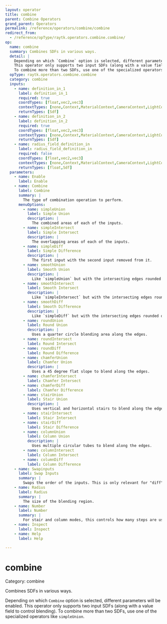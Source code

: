 ```yaml
---
layout: operator
title: combine
parent: Combine Operators
grand_parent: Operators
permalink: /reference/operators/combine/combine
redirect_from:
  - /reference/opType/raytk.operators.combine.combine/
op:
  name: combine
  summary: Combines SDFs in various ways.
  detail: |
    Depending on which `Combine` option is selected, different parameters will be enabled.
    This operator only supports two input SDFs (along with a value field to control blending).
    To combine more than two SDFs, use one of the specialized operators like `simpleUnion`.
  opType: raytk.operators.combine.combine
  category: combine
  inputs:
    - name: definition_in_1
      label: definition_in_1
      required: true
      coordTypes: [float,vec2,vec3]
      contextTypes: [none,Context,MaterialContext,CameraContext,LightContext,RayContext]
      returnTypes: [Sdf]
    - name: definition_in_2
      label: definition_in_2
      required: true
      coordTypes: [float,vec2,vec3]
      contextTypes: [none,Context,MaterialContext,CameraContext,LightContext,RayContext]
      returnTypes: [Sdf]
    - name: radius_field_definition_in
      label: radius_field_definition_in
      required: false
      coordTypes: [float,vec2,vec3]
      contextTypes: [none,Context,MaterialContext,CameraContext,LightContext,RayContext]
      returnTypes: [float,Sdf]
  parameters:
    - name: Enable
      label: Enable
    - name: Combine
      label: Combine
      summary: |
        The type of combination operation to perform.
      menuOptions:
        - name: simpleUnion
          label: Simple Union
          description: |
            The combined areas of each of the inputs.
        - name: simpleIntersect
          label: Simple Intersect
          description: |
            The overlapping areas of each of the inputs.
        - name: simpleDiff
          label: Simple Difference
          description: |
            The first input with the second input removed from it.
        - name: smoothUnion
          label: Smooth Union
          description: |
            Like `simpleUnion` but with the intersecting edges rounded out.
        - name: smoothIntersect
          label: Smooth Intersect
          description: |
            Like `simpleIntersect` but with the intersecting edges rounded out.
        - name: smoothDiff
          label: Smooth Difference
          description: |
            Like `simpleDiff` but with the intersecting edges rounded out.
        - name: roundUnion
          label: Round Union
          description: |
            Uses a quarter circle blending area along the edges.
        - name: roundIntersect
          label: Round Intersect
        - name: roundDiff
          label: Round Difference
        - name: chamferUnion
          label: Chamfer Union
          description: |
            Uses a 45 degree flat slope to blend along the edges.
        - name: chamferIntersect
          label: Chamfer Intersect
        - name: chamferDiff
          label: Chamfer Difference
        - name: stairUnion
          label: Stair Union
          description: |
            Uses vertical and horizontal stairs to blend along the edges.
        - name: stairIntersect
          label: Stair Intersect
        - name: stairDiff
          label: Stair Difference
        - name: columnUnion
          label: Column Union
          description: |
            Uses multiple circular tubes to blend along the edges.
        - name: columnIntersect
          label: Column Intersect
        - name: columnDiff
          label: Column Difference
    - name: Swapinputs
      label: Swap Inputs
      summary: |
        Swaps the order of the inputs. This is only relevant for "diff" modes.
    - name: Radius
      label: Radius
      summary: |
        The size of the blending region.
    - name: Number
      label: Number
      summary: |
        For stair and column modes, this controls how many steps are used in the blending regions.
    - name: Inspect
      label: Inspect
    - name: Help
      label: Help

---
```


# combine

Category: combine



Combines SDFs in various ways.

Depending on which `Combine` option is selected, different parameters will be enabled.
This operator only supports two input SDFs (along with a value field to control blending).
To combine more than two SDFs, use one of the specialized operators like `simpleUnion`.